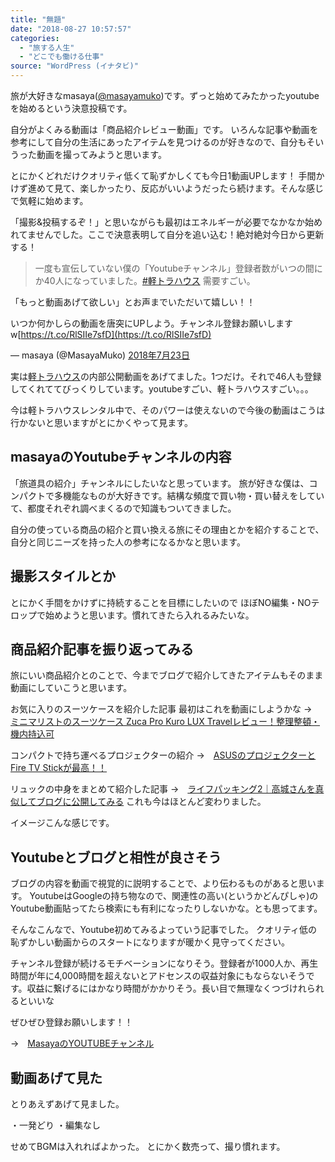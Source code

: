 ```yaml
---
title: "無題"
date: "2018-08-27 10:57:57"
categories:
  - "旅する人生"
  - "どこでも働ける仕事"
source: "WordPress (イナタビ)"
---
```


旅が大好きなmasaya([@masayamuko](https://twitter.com/MasayaMuko))です。ずっと始めてみたかったyoutubeを始めるという決意投稿です。

自分がよくみる動画は「商品紹介レビュー動画」です。
いろんな記事や動画を参考にして自分の生活にあったアイテムを見つけるのが好きなので、自分もそいうった動画を撮ってみようと思います。

とにかくどれだけクオリティ低くて恥ずかしくても今日1動画UPします！
手間かけず進めて見て、楽しかったり、反応がいいようだったら続けます。そんな感じで気軽に始めます。

「撮影&投稿するぞ！」と思いながらも最初はエネルギーが必要でなかなか始めれてませんでした。ここで決意表明して自分を追い込む！絶対絶対今日から更新する！

> 一度も宣伝していない僕の「Youtubeチャンネル」登録者数がいつの間にか40人になっていました。[#軽トラハウス](https://twitter.com/hashtag/%E8%BB%BD%E3%83%88%E3%83%A9%E3%83%8F%E3%82%A6%E3%82%B9?src=hash&ref_src=twsrc%5Etfw) 需要すごい。

「もっと動画あげて欲しい」とお声までいただいて嬉しい！！

いつか何かしらの動画を唐突にUPしよう。チャンネル登録お願いしますw[https://t.co/RlSIIe7sfD](https://t.co/RlSIIe7sfD)

— masaya (@MasayaMuko) [2018年7月23日](https://twitter.com/MasayaMuko/status/1021318109058093056?ref_src=twsrc%5Etfw)

実は[軽トラハウス](https://masayamuko.com/keitora-house/)の内部公開動画をあげてました。1つだけ。それで46人も登録してくれててびっくりしています。youtubeすごい、軽トラハウスすごい。。。

今は軽トラハウスレンタル中で、そのパワーは使えないので今後の動画はこうは行かないと思いますがとにかくやって見ます。

## masayaのYoutubeチャンネルの内容

「旅道具の紹介」チャンネルにしたいなと思っています。
旅が好きな僕は、コンパクトで多機能なものが大好きです。結構な頻度で買い物・買い替えをしていて、都度それぞれ調べまくるので知識もついてきました。

自分の使っている商品の紹介と買い換える旅にその理由とかを紹介することで、自分と同じニーズを持った人の参考になるかなと思います。

## 撮影スタイルとか

とにかく手間をかけずに持続することを目標にしたいので
ほぼNO編集・NOテロップで始めようと思います。慣れてきたら入れるみたいな。

## 商品紹介記事を振り返ってみる

旅にいい商品紹介とのことで、今までブログで紹介してきたアイテムもそのまま動画にしていこうと思います。

お気に入りのスーツケースを紹介した記事
最初はこれを動画にしようかな
→　[ミニマリストのスーツケース Zuca Pro Kuro LUX Travelレビュー！整理整頓・機内持込可](https://masayamuko.com/zuca-prokurolux-travel/)

コンパクトで持ち運べるプロジェクターの紹介
→　[ASUSのプロジェクターとFire TV Stickが最高！！](https://masayamuko.com/asus-projecter/)

リュックの中身をまとめて紹介した記事
→　[ライフパッキング2｜高城さんを真似してブログに公開してみる](https://masayamuko.com/lifepacking2-days/)
これも今はほとんど変わりました。

イメージこんな感じです。

## Youtubeとブログと相性が良さそう

ブログの内容を動画で視覚的に説明することで、より伝わるものがあると思います。
YoutubeはGoogleの持ち物なので、関連性の高い(というかどんぴしゃ)のYoutube動画貼ってたら検索にも有利になったりしないかな。とも思ってます。

そんなこんなで、Youtube初めてみるよっていう記事でした。
クオリティ低の恥ずかしい動画からのスタートになりますが暖かく見守ってください。

チャンネル登録が続けるモチベーションになりそう。登録者が1000人か、再生時間が年に4,000時間を超えないとアドセンスの収益対象にもならないそうです。収益に繋げるにはかなり時間がかかりそう。長い目で無理なくつづけれられるといいな

ぜひぜひ登録お願いします！！

→　[MasayaのYOUTUBEチャンネル](https://www.youtube.com/channel/UCbwje3CTXxJS_d_rzssyG7Q)

## 動画あげて見た

とりあえずあげて見ました。

・一発どり
・編集なし

せめてBGMは入れればよかった。
とにかく数売って、撮り慣れます。